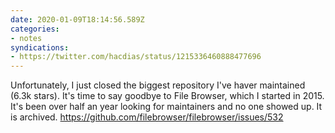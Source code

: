 ```yaml
---
date: 2020-01-09T18:14:56.589Z
categories:
- notes
syndications:
- https://twitter.com/hacdias/status/1215336460888477696
---
```


Unfortunately, I just closed the biggest repository I've haver maintained (6.3k stars). It's time to say goodbye to File Browser, which I started in 2015. It's been over half an year looking for maintainers and no one showed up. It is archived. https://github.com/filebrowser/filebrowser/issues/532
